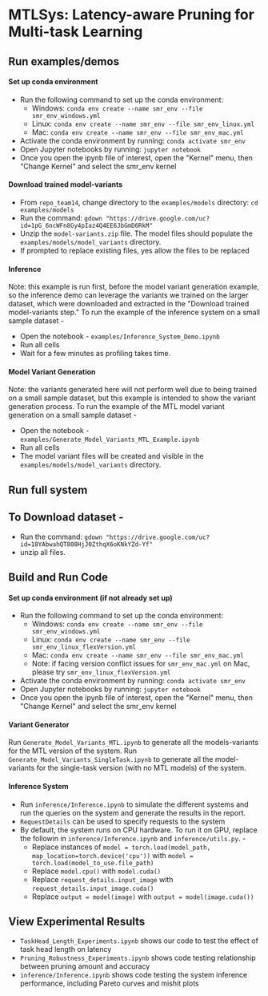 # MTLSys: Latency-aware Pruning for Multi-task Learning

## Run examples/demos
#### Set up conda environment
* Run the following command to set up the conda environment: 
	* Windows: `conda env create --name smr_env --file smr_env_windows.yml`
	* Linux: `conda env create --name smr_env --file smr_env_linux.yml`
	* Mac: `conda env create --name smr_env --file smr_env_mac.yml`
* Activate the conda environment by running: `conda activate smr_env`
* Open Jupyter notebooks by running: `jupyter notebook`
* Once you open the ipynb file of interest, open the "Kernel" menu, then "Change Kernel" and select the smr_env kernel

#### Download trained model-variants
* From `repo_team14`, change directory to the `examples/models` directory: `cd examples/models`
* Run the command: `gdown "https://drive.google.com/uc?id=1pG_6ncWFn8Gy4pIaz4Q4EE6JbGmD6RkM"`
* Unzip the `model-variants.zip` file. The model files should populate the `examples/models/model_variants` directory.
* If prompted to replace existing files, yes allow the files to be replaced

#### Inference
Note: this example is run first, before the model variant generation example, so the inference demo can leverage the variants we trained on the larger dataset, which were downloaded and extracted in the "Download trained model-variants step."
To run the example of the inference system on a small sample dataset - 
* Open the notebook - `examples/Inference_System_Demo.ipynb`
* Run all cells
* Wait for a few minutes as profiling takes time.

#### Model Variant Generation
Note: the variants generated here will not perform well due to being trained on a small sample dataset, but this example is intended to show the variant generation process.
To run the example of the MTL model variant generation on a small sample dataset - 
* Open the notebook - `examples/Generate_Model_Variants_MTL_Example.ipynb`
* Run all cells
* The model variant files will be created and visible in the `examples/models/model_variants` directory.

## Run full system
## To Download dataset - 

* Run the command: `gdown "https://drive.google.com/uc?id=18YAbwahQT808HjJ0ZthqX6oKNkYZd-Yf"`
* unzip all files.


## Build and Run Code

#### Set up conda environment (if not already set up)
* Run the following command to set up the conda environment: 
	* Windows: `conda env create --name smr_env --file smr_env_windows.yml`
	* Linux: `conda env create --name smr_env --file smr_env_linux_flexVersion.yml`
	* Mac: `conda env create --name smr_env --file smr_env_mac.yml`
	* Note: if facing version conflict issues for `smr_env_mac.yml` on Mac, please try `smr_env_linux_flexVersion.yml`
* Activate the conda environment by running: `conda activate smr_env`
* Open Jupyter notebooks by running: `jupyter notebook`
* Once you open the ipynb file of interest, open the "Kernel" menu, then "Change Kernel" and select the smr_env kernel


#### Variant Generator

Run `Generate_Model_Variants_MTL.ipynb` to generate all the models-variants for the MTL version of the system.
Run `Generate_Model_Variants_SingleTask.ipynb` to generate all the model-variants for the single-task version (with no MTL models) of the system.

#### Inference System

* Run `inference/Inference.ipynb` to simulate the different systems and run the queries on the system and generate the results in the report.
* `RequestDetails` can be used to specify requests to the system
* By default, the system runs on CPU hardware. To run it on GPU, replace the followin in `inference/Inference.ipynb` and `inference/utils.py`. - 
	* Replace instances of `model = torch.load(model_path, map_location=torch.device('cpu'))` with `model = torch.load(model_to_use.file_path)` 
	* Replace `model.cpu()` with `model.cuda()`
	* Replace `request_details.input_image` with `request_details.input_image.cuda()`
	* Replace `output = model(image)` with `output = model(image.cuda())`

## View Experimental Results
* `TaskHead_Length_Experiments.ipynb` shows our code to test the effect of task head length on latency
* `Pruning_Robustness_Experiments.ipynb` shows code testing relationship between pruning amount and accuracy
* `inference/Inference.ipynb` shows code testing the system inference performance, including Pareto curves and mishit plots
